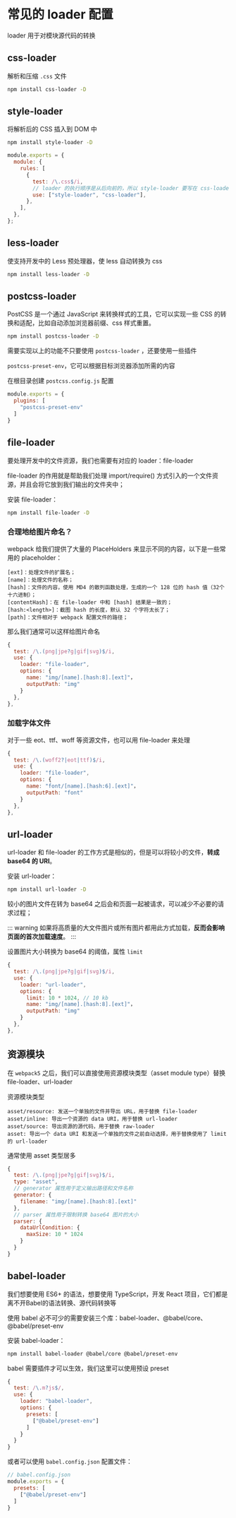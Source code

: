 # 常见的 loader 配置

loader 用于对模块源代码的转换

## css-loader

解析和压缩 `.css` 文件

```Bash
npm install css-loader -D
```

## style-loader

将解析后的 CSS 插入到 DOM 中

```Bash
npm install style-loader -D
```

```JavaScript
module.exports = {
  module: {
    rules: [
      {
        test: /\.css$/i,
        // loader 的执行顺序是从后向前的，所以 style-loader 要写在 css-loader 前面
        use: ["style-loader", "css-loader"],
      },
    ],
  },
};
```

## less-loader

使支持开发中的 Less 预处理器，使 less 自动转换为 css

```Bash
npm install less-loader -D
```

## postcss-loader

PostCSS 是一个通过 JavaScript 来转换样式的工具，它可以实现一些 CSS 的转换和适配，比如自动添加浏览器前缀、css 样式重置。

```Bash
npm install postcss-loader -D
```

需要实现以上的功能不只要使用 `postcss-loader` ，还要使用一些插件

`postcss-preset-env`，它可以根据目标浏览器添加所需的内容

在根目录创建 `postcss.config.js` 配置

```JavaScript
module.exports = {
  plugins: [
    "postcss-preset-env"
  ]
}
```

## file-loader

要处理开发中的文件资源，我们也需要有对应的 loader：file-loader

file-loader 的作用就是帮助我们处理 import/require() 方式引入的一个文件资源，并且会将它放到我们输出的文件夹中；

安装 file-loader：
```Bash
npm install file-loader -D
```

### 合理地给图片命名？

webpack 给我们提供了大量的 PlaceHolders 来显示不同的内容，以下是一些常用的 placeholder：

```
[ext]：处理文件的扩展名；
[name]：处理文件的名称；
[hash]：文件的内容，使用 MD4 的散列函数处理，生成的一个 128 位的 hash 值（32个十六进制）；
[contentHash]：在 file-loader 中和 [hash] 结果是一致的；
[hash:<length>]：截图 hash 的长度，默认 32 个字符太长了；
[path]：文件相对于 webpack 配置文件的路径；
```

那么我们通常可以这样给图片命名
```JavaScript
{
  test: /\.(png|jpe?g|gif|svg)$/i,
  use: {
    loader: "file-loader",
    options: {
      name: "img/[name].[hash:8].[ext]"，
      outputPath: "img"
    }
  },
},
```

### 加载字体文件

对于一些 eot、ttf、woff 等资源文件，也可以用 file-loader 来处理

```JavaScript
{
  test: /\.(woff2?|eot|ttf)$/i,
  use: {
    loader: "file-loader",
    options: {
      name: "font/[name].[hash:6].[ext]"，
      outputPath: "font"
    }
  },
},
```

## url-loader

url-loader 和 file-loader 的工作方式是相似的，但是可以将较小的文件，**转成 base64 的 URI**。

安装 url-loader：
```Bash
npm install url-loader -D
```

较小的图片文件在转为 base64 之后会和页面一起被请求，可以减少不必要的请求过程；

::: warning
如果将高质量的大文件图片或所有图片都用此方式加载，**反而会影响页面的首次加载速度**。
:::

设置图片大小转换为 base64 的阈值，属性 `limit`

```JavaScript
{
  test: /\.(png|jpe?g|gif|svg)$/i,
  use: {
    loader: "url-loader",
    options: {
      limit: 10 * 1024, // 10 kb
      name: "img/[name].[hash:8].[ext]"，
      outputPath: "img"
    }
  },
},
```

## 资源模块

在 `webpack5` 之后，我们可以直接使用资源模块类型（asset module type）替换 file-loader、url-loader

资源模块类型

```
asset/resource: 发送一个单独的文件并导出 URL，用于替换 file-loader
asset/inline: 导出一个资源的 data URI，用于替换 url-loader
asset/source: 导出资源的源代码，用于替换 raw-loader
asset: 导出一个 data URI 和发送一个单独的文件之前自动选择，用于替换使用了 limit 的 url-loader
```

通常使用 asset 类型居多

```JavaScript
{
  test: /\.(png|jpe?g|gif|svg)$/i,
  type: "asset",
  // generator 属性用于定义输出路径和文件名称
  generator: {
    filename: "img/[name].[hash:8].[ext]"
  },
  // parser 属性用于限制转换 base64 图片的大小
  parser: {
    dataUrlCondition: {
      maxSize: 10 * 1024
    }
  }
}
```

## babel-loader

我们想要使用 ES6+ 的语法，想要使用 TypeScript，开发 React 项目，它们都是离不开Babel的语法转换、源代码转换等

使用 babel 必不可少的需要安装三个库：babel-loader、@babel/core、@babel/preset-env

安装 babel-loader：
```Bash
npm install babel-loader @babel/core @babel/preset-env
```

babel 需要插件才可以生效，我们这里可以使用预设 preset
```JavaScript
{
  test: /\.m?js$/,
  use: {
    loader: "babel-loader",
    options: {
      presets: [
        ["@babel/preset-env"]
      ]
    }
  }
}
```
或者可以使用 `babel.config.json` 配置文件：
```JavaScript
// babel.config.json
module.exports = {
  presets: [
    ["@babel/preset-env"]
  ]
}
```
